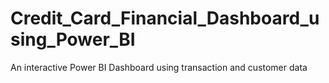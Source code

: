 # Credit_Card_Financial_Dashboard_using_Power_BI
An interactive Power BI Dashboard using transaction and customer data
